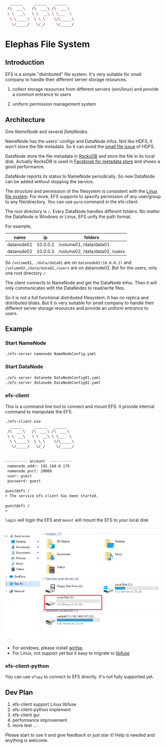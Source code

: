 ```bash
  ______     ______   ______
 /\  ___\   /\  ___\ /\  ___\
 \ \  __\   \ \  __\ \ \___  \
  \ \_____\  \ \_\    \/\_____\
   \/_____/   \/_/     \/_____/

```

# Elephas File System

## Introduction

EFS is a simple "distributed" file system. It's very suitable for small company to handle their different server storage resources.

1. collect storage resources from different servers (win/linux) and provide a common entrance to users

2. uniform permission management system

## Architecture

One *NameNode* and several *DataNode*s.

NameNode has the users' configs and DataNode infos. Not like HDFS, it won't store the file metadata. So it can avoid the [small file issue](https://www.sciencedirect.com/science/article/pii/S1319157821002585) of HDFS.

DataNode store the file metadata in [RocksDB](https://github.com/facebook/rocksdb) and store the file in its local disk. Actually RocksDB is used in [Facebook for metadata store](https://www.usenix.org/system/files/fast21-pan.pdf) and shows a good performance. 

DataNode reports its status to NameNode periodically. So new DataNode can be added without stopping the service.

The structure and permission of the filesystem is consistent with the [Linux file system](https://linuxize.com/post/understanding-linux-file-permissions/). For more, EFS supports to specify permission of any user/group to any file/directory. You can use `perm` command in the efs-client.

The root directory is `/`. Every DataNode handles different folders. No matter the DataNode is Windows or Linux, EFS unify the path format.

For example, 

| name | ip | folders |
|---|---|---|
|datanode01|10.0.0.2| /volume01, /data/data01 |
|datanode02|10.0.0.3| /volume02, /data/data02, /users |


So `/volume01, /data/data01` are on `datanode01(10.0.0.2)` and `/volume02,/data/data02,/users` are on datanode02. But for the users, only one root directory `/`.

The client connects to NameNode and get the DataNode infos. Then it will only communicates with the DataNodes to read/write files.

So it is not a full functional distributed filesystem. It has no replica and distributed blobs. But it is very suitable for small company to handle their different server storage resources and provide an uniform entrance to users.

## Example

### Start NameNode

```bash
./efs-server namenode NameNodeConfig.yaml
```

### Start DataNode
```bash
./efs-server datanode DataNodeConfig01.yaml
./efs-server datanode DataNodeConfig02.yaml
```

### efs-client

This is a command line tool to connect and mount EFS. It provide internal command to manipulate the EFS.

```
./efs-client.exe
  ______     ______   ______
 /\  ___\   /\  ___\ /\  ___\
 \ \  __\   \ \  __\ \ \___  \
  \ \_____\  \ \_\    \/\_____\
   \/_____/   \/_/     \/_____/


---------- account  ----------
 namenode_addr: 192.168.0.179
 namenode_port: 20000
 user: guest
 password: guest

guest@efs /
> The service efs-client has been started.

guest@efs /
> 
```

`login` will login the EFS and `mount` will mount the EFS to your local disk 

![mount](doc/disk.png)

* For windows, please install [winfsp](https://github.com/winfsp/winfsp)
* For Linux, not support yet but it easy to migrate to [libfuse](https://github.com/libfuse/libfuse)

### efs-client-python

You can use `efspy` to connect to EFS directly. It's not fully supported yet.


## Dev Plan

1. efs-client support Linux libfuse
2. efs-client-python implement
3. efs-client gui
4. performance improvement
5. more test ...

Please start to use it and give feedback or just star it! Help is needed and anything is welcome.
